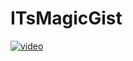 # ITsMagicGist

[![video](https://img.youtube.com/vi/H_uyu9pzUE0/hqdefault.jpg)](https://youtu.be/H_uyu9pzUE0)
